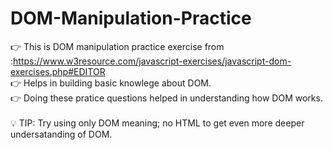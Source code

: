# DOM-Manipulation-Practice
👉 This is DOM manipulation practice exercise from :https://www.w3resource.com/javascript-exercises/javascript-dom-exercises.php#EDITOR <br>
👉 Helps in building basic knowlege about DOM. <br>
👉 Doing these pratice questions helped in understanding how DOM works.<br>
<br>
💡 TIP: Try using only DOM meaning; no HTML to get even more deeper undersatanding of DOM.
